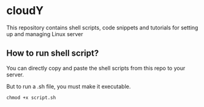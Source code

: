 cloudY
=================

This repository contains shell scripts, code snippets and tutorials for setting up and managing Linux server

How to run shell script?
-------------------------
  You can directly copy and paste the shell scripts from this repo to your server.
  
  But to run a .sh file, you must make it executable.
  
  `chmod +x script.sh`
